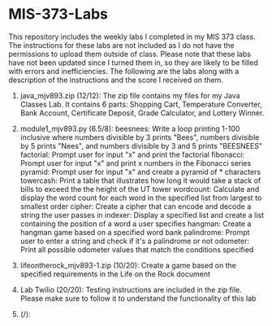 # MIS-373-Labs
This repository includes the weekly labs I completed in my MIS 373 class. 
The instructions for these labs are not included as I do not have the permissions to upload them outside of class.
Please note that these labs have not been updated since I turned them in, so they are likely to be filled with errors and inefficiencies. 
The following are the labs along with a description of the instructions and the score I received on them.

1. java_mjv893.zip (12/12): 
  The zip file contains my files for my Java Classes Lab. It contains 6 parts: Shopping Cart, Temperature Converter, Bank Account,  Certificate Deposit, Grade Calculator, and Lottery Winner.

2. module1_mjv893.py (6.5/8): 
  beesnees: Write a loop printing 1-100 inclusive where numbers divisible by 3 prints "Bees", numbers divisible by 5 prints "Nees", and numbers divisible by 3 and 5 prints "BEESNEES"
  factorial: Prompt user for input "x" and print the factorial
  fibonacci: Prompt user for input "x" and print x numbers in the Fibonacci series
  pyramid: Prompt user for input "x" and create a pyramid of * characters
  towercash: Print a table that illustrates how long it would take a stack of bills to exceed the the height of the UT tower
  wordcount: Calculate and display the word count for each word in the specified list from largest to smallest order
  cipher: Create a cipher that can encode and decode a string the user passes in
  indexer: Display a specified list and create a list containing the position of a word a user specifies
  hangman: Create a hangman game based on a specified word bank
  palindrome: Prompt user to enter a string and check if it's a palindrome or not
  odometer: Print all possible odometer values that match the conditions specified
  
 3. lifeontherock_mjv893-1.zip (10/20):
  Create a game based on the specified requirements in the Life on the Rock document
 
 4. Lab Twilio (20/20):
  Testing instructions are included in the zip file. Please make sure to follow it to understand the functionality of this lab
  
 5. (/):
 
 
